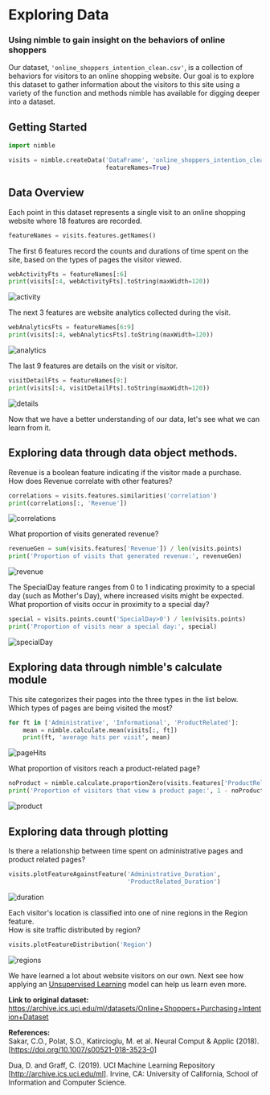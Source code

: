 # Exploring Data
### Using nimble to gain insight on the behaviors of online shoppers
Our dataset, `'online_shoppers_intention_clean.csv'`, is a collection of behaviors for visitors to an online shopping website. Our goal is to explore this dataset to gather information about the visitors to this site using a variety of the function and methods nimble has available for digging deeper into a dataset.

## Getting Started

```python
import nimble

visits = nimble.createData('DataFrame', 'online_shoppers_intention_clean.csv',
                           featureNames=True)
```

## Data Overview
Each point in this dataset represents a single visit to an online shopping website where 18 features are recorded.

```python
featureNames = visits.features.getNames()
```

The first 6 features record the counts and durations of time spent on the site, based on the types of pages the visitor viewed.

```python
webActivityFts = featureNames[:6]
print(visits[:4, webActivityFts].toString(maxWidth=120))
```

![activity](../image/activity.png)

The next 3 features are website analytics collected during the visit.

```python
webAnalyticsFts = featureNames[6:9]
print(visits[:4, webAnalyticsFts].toString(maxWidth=120))
```

![analytics](../image/analytics.png)

The last 9 features are details on the visit or visitor.

```python
visitDetailFts = featureNames[9:]
print(visits[:4, visitDetailFts].toString(maxWidth=120))
```

![details](../image/details.png)

Now that we have a better understanding of our data, let's see what we can learn from it.

## Exploring data through data object methods.
Revenue is a boolean feature indicating if the visitor made a purchase.  
How does Revenue correlate with other features?

```python
correlations = visits.features.similarities('correlation')
print(correlations[:, 'Revenue'])
```

![correlations](../image/correlations.png)

What proportion of visits generated revenue?

```python
revenueGen = sum(visits.features['Revenue']) / len(visits.points)
print('Proportion of visits that generated revenue:', revenueGen)
```

![revenue](../image/revenue.png)

The SpecialDay feature ranges from 0 to 1 indicating proximity to a special day (such as Mother's Day), where increased visits might be expected.  
What proportion of visits occur in proximity to a special day?
```python
special = visits.points.count('SpecialDay>0') / len(visits.points)
print('Proportion of visits near a special day:', special)
```

![specialDay](../image/specialDay.png)

## Exploring data through nimble's calculate module

This site categorizes their pages into the three types in the list below.  
Which types of pages are being visited the most?

```python
for ft in ['Administrative', 'Informational', 'ProductRelated']:
    mean = nimble.calculate.mean(visits[:, ft])
    print(ft, 'average hits per visit', mean)
```

![pageHits](../image/pageHits.png)

What proportion of visitors reach a product-related page?

```python
noProduct = nimble.calculate.proportionZero(visits.features['ProductRelated'])
print('Proportion of visitors that view a product page:', 1 - noProduct)
```

![product](../image/product.png)

## Exploring data through plotting
Is there a relationship between time spent on administrative pages and product related pages?

```python
visits.plotFeatureAgainstFeature('Administrative_Duration',
                                 'ProductRelated_Duration')
```

![duration](../image/duration.png)

Each visitor's location is classified into one of nine regions in the Region feature.  
How is site traffic distributed by region?

```python
visits.plotFeatureDistribution('Region')
```
![regions](../image/regions.png)

We have learned a lot about website visitors on our own. Next see how applying an [Unsupervised Learning](unsupervisedLearning.md) model can help us learn even more.

**Link to original dataset:**  
https://archive.ics.uci.edu/ml/datasets/Online+Shoppers+Purchasing+Intention+Dataset

**References:**  
Sakar, C.O., Polat, S.O., Katircioglu, M. et al. Neural Comput & Applic (2018).
[https://doi.org/10.1007/s00521-018-3523-0]

Dua, D. and Graff, C. (2019).
UCI Machine Learning Repository [http://archive.ics.uci.edu/ml].
Irvine, CA: University of California, School of Information and Computer Science.